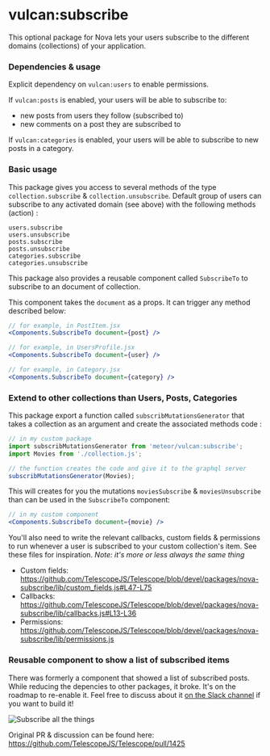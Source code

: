 # vulcan:subscribe

This optional package for Nova lets your users subscribe to the different domains (collections) of your application.

### Dependencies & usage
Explicit dependency on `vulcan:users` to enable permissions.

If `vulcan:posts` is enabled, your users will be able to subscribe to:
* new posts from users they follow (subscribed to)
* new comments on a post they are subscribed to

If `vulcan:categories` is enabled, your users will be able to subscribe to new posts in a category.

### Basic usage

This package gives you access to several methods of the type `collection.subscribe` & `collection.unsubscribe`. Default group of users can subscribe to any activated domain (see above) with the following methods (action) :
```
users.subscribe
users.unsubscribe
posts.subscribe
posts.unsubscribe
categories.subscribe
categories.unsubscribe
```

This package also provides a reusable component called `SubscribeTo` to subscribe to an document of collection.

This component takes the `document` as a props. It can trigger any method described below:

```jsx
// for example, in PostItem.jsx
<Components.SubscribeTo document={post} />

// for example, in UsersProfile.jsx
<Components.SubscribeTo document={user} />

// for example, in Category.jsx
<Components.SubscribeTo document={category} />
```

### Extend to other collections than Users, Posts, Categories
This package export a function called `subscribMutationsGenerator` that takes a collection as an argument and create the associated methods code :

```js
// in my custom package
import subscribMutationsGenerator from 'meteor/vulcan:subscribe';
import Movies from './collection.js';

// the function creates the code and give it to the graphql server
subscribMutationsGenerator(Movies); 
```

This will creates for you the mutations `moviesSubscribe` & `moviesUnsubscribe` than can be used in the `SubscribeTo` component: 
```jsx
// in my custom component
<Components.SubscribeTo document={movie} />
```

You'll also need to write the relevant callbacks, custom fields & permissions to run whenever a user is subscribed to your custom collection's item. See these files for inspiration.
*Note: it's more or less always the same thing*

* Custom fields: https://github.com/TelescopeJS/Telescope/blob/devel/packages/nova-subscribe/lib/custom_fields.js#L47-L75
* Callbacks: https://github.com/TelescopeJS/Telescope/blob/devel/packages/nova-subscribe/lib/callbacks.js#L13-L36
* Permissions: https://github.com/TelescopeJS/Telescope/blob/devel/packages/nova-subscribe/lib/permissions.js

### Reusable component to show a list of subscribed items

There was formerly a component that showed a list of subscribed posts. While reducing the depencies to other packages, it broke. It's on the roadmap to re-enable it. Feel free to discuss about it [on the Slack channel](http://slack.telescopeapp.org/) if you want to build it!

![Subscribe all the things](https://cdn.meme.am/instances/500x/70780773.jpg)

Original PR & discussion can be found here: https://github.com/TelescopeJS/Telescope/pull/1425
